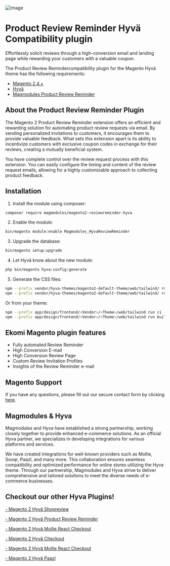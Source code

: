 ![image](https://github.com/magmodules/magento2-reviewreminder-hyva/assets/24823946/7f717a0b-3794-490f-875c-6f8eac592caa)


# Product Review Reminder Hyvä Compatibility plugin


Effortlessly solicit reviews through a high-conversion email and landing page while rewarding your customers with a valuable coupon.

The Product Review Remindercompatibility plugin for the Magento Hyvä theme has the following requirements:
- [Magento 2.4.+](https://github.com/magento/magento2)
- [Hyvä](https://github.com/hyva-themes)
- [Magmodules Product Review Reminder](https://www.magmodules.eu/magento2-product-review-reminder.html)


## About the Product Review Reminder Plugin

The Magento 2 Product Review Reminder extension offers an efficient and rewarding solution for automating product review requests via email. By sending personalized invitations to customers, it encourages them to provide valuable feedback. What sets this extension apart is its ability to incentivize customers with exclusive coupon codes in exchange for their reviews, creating a mutually beneficial system.

You have complete control over the review request process with this extension. You can easily configure the timing and content of the review request emails, allowing for a highly customizable approach to collecting product feedback.

## Installation

1. Install the module using composer: 

```bash
composer require magmodules/magento2-reviewreminder-hyva
```

2. Enable the module:

```bash
bin/magento module:enable Magmodules_HyvaReviewReminder
```

3. Upgrade the database:

```bash
bin/magento setup:upgrade
```

4. Let Hyvä know about the new module:

```bash
php bin/magento hyva:config:generate
```

5. Generate the CSS files:

```bash
npm --prefix vendor/hyva-themes/magento2-default-theme/web/tailwind/ run ci
npm --prefix vendor/hyva-themes/magento2-default-theme/web/tailwind/ run build-prod
```

Or from your theme:

```bash
npm --prefix app/design/frontend/<Vendor>/<Theme>/web/tailwind run ci
npm --prefix app/design/frontend/<Vendor>/<Theme>/web/tailwind run build-prod
```

## Ekomi Magento plugin features

- Fully automated Review Reminder
- High Conversion E-mail
- High Conversion Review Page
- Custom Review Invitation Profiles
- Insights of the Review Reminder e-mail

## Magento Support

If you have any questions, please fill out our secure contact form by clicking [here](https://www.magmodules.eu/support-form.html).

## Magmodules & Hyva

Magmodules and Hyva have established a strong partnership, working closely together to provide enhanced e-commerce solutions. As an official Hyva partner, we specializes in developing integrations for various platforms and services. 

We have created integrations for well-known providers such as Mollie, Sooqr, Paazl, and many more. This collaboration ensures seamless compatibility and optimized performance for online stores utilizing the Hyva theme. Through our partnership, Magmodules and Hyva strive to deliver comprehensive and tailored solutions to meet the diverse needs of e-commerce businesses.






## Checkout our other Hyva Plugins!

[- Magento 2 Hyvä Shopreview](#) 
 
[- Magento 2 Hyvä Product Review Reminder](#) 

[- Magento 2 Hyvä Mollie React Checkout](#) 

[- Magento 2 Hyvä Checkout](#) 

[- Magento 2 Hyvä Mollie React Checkout](#) 

[- Magento 2 Hyvä Paazl](#) 
